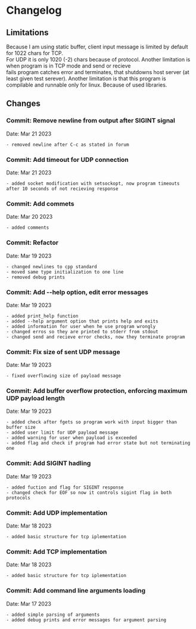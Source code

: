 # Changelog

## Limitations
Because I am using static buffer, client input message is limited by default for 1022 chars for TCP.  
For UDP it is only 1020 (-2) chars because of protocol.
Another limitation is when program is in TCP mode and send or recieve  
fails program catches error and terminates, that shutdowns host server (at least given test serever).
Another limitation is that this program is compilable and runnable only for linux. Because of used libraries.

## Changes

### Commit: Remove newline from output after SIGINT signal  
Date:   Mar 21 2023
    
    - removed newline after C-c as stated in forum
    
### Commit: Add timeout for UDP connection  
Date:   Mar 21 2023
    
    - added socket modification with setsockopt, now program timeouts after 10 seconds of not recieving response

### Commit: Add commets  
Date:   Mar 20 2023

    - added comments

### Commit: Refactor  
Date:   Mar 19 2023
    
    - changed newlines to cpp standard
    - moved same type initialization to one line
    - removed debug prints

    
### Commit: Add --help option, edit error messages  
Date:   Mar 19 2023

    - added print_help function
    - added --help argument option that prints help and exits
    - added information for user when he use program wrongly
    - changed erros so they are printed to stderr from stdout
    - changed send and recieve error checks, now they terminate program

### Commit: Fix size of sent UDP message  
Date:   Mar 19 2023

    - fixed overflowing size of payload message

### Commit: Add buffer overflow protection, enforcing maximum UDP payload length  
Date:   Mar 19 2023

    - added check after fgets so program work with input bigger than buffer size
    - added user limit for UDP payload message
    - added warning for user when payload is exceeded
    - added flag and check if program had error state but not terminating one

### Commit: Add SIGINT hadling  
Date:   Mar 19 2023

    - added fuction and flag for SIGINT response
    - changed check for EOF so now it controls sigint flag in both protocols

### Commit: Add UDP implementation  
Date:   Mar 18 2023

    - added basic structure for tcp iplementation

### Commit: Add TCP implementation  
Date:   Mar 18 2023

    - added basic structure for tcp iplementation

### Commit: Add command line arguments loading  
Date:   Mar 17 2023

    - added simple parsing of arguments  
    - added debug prints and error messages for argument parsing  

